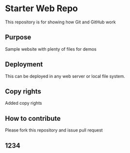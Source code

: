 # Starter Web Repo

This repository is for showing how Git and GitHub work

## Purpose

Sample website with plenty of files for demos

## Deployment

This can be deployed in any web server or local file system.

## Copy rights
 Added copy rights 
 
 ## How to contribute
 
 Please fork this repository and issue pull request

## 1234
